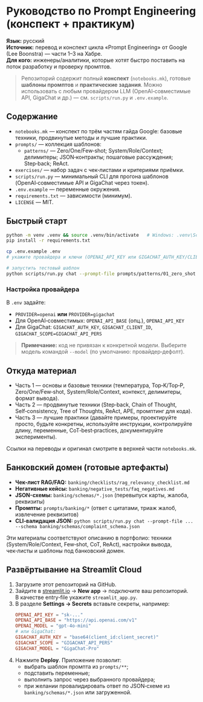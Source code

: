 # Руководство по Prompt Engineering (конспект + практикум)

**Язык:** русский  
**Источник:** перевод и конспект цикла «Prompt Engineering» от Google (Lee Boonstra) — части 1–3 на Хабре.  
**Для кого:** инженеры/аналитики, которые хотят быстро поставить на поток разработку и проверку промптов.

> Репозиторий содержит полный **конспект** (`notebooks.mk`), готовые **шаблоны промптов** и **практические задания**. Можно использовать с любым провайдером LLM (OpenAI‑совместимые API, GigaChat и др.) — см. `scripts/run.py` и `.env.example`.

## Содержание

- `notebooks.mk` — конспект по трём частям гайда Google: базовые техники, продвинутые методы и лучшие практики.
- `prompts/` — коллекция шаблонов:
  - `patterns/` — Zero/One/Few‑shot; System/Role/Context; делимитеры; JSON‑контракты; пошаговые рассуждения; Step‑back; ReAct.
- `exercises/` — набор задач с чек‑листами и критериями приёмки.
- `scripts/run.py` — минимальный CLI для прогона шаблонов (OpenAI‑совместимые API и GigaChat через токен).
- `.env.example` — переменные окружения.
- `requirements.txt` — зависимости (минимум).
- `LICENSE` — MIT.

## Быстрый старт

```bash
python -m venv .venv && source .venv/bin/activate   # Windows: .venv\Scripts\activate
pip install -r requirements.txt

cp .env.example .env
# укажите провайдера и ключи (OPENAI_API_KEY или GIGACHAT_AUTH_KEY/CLIENT_ID/SCOPE)

# запустить тестовый шаблон
python scripts/run.py chat --prompt-file prompts/patterns/01_zero_shot.md --var topic="история Kubernetes"
```

### Настройка провайдера
В `.env` задайте:
- `PROVIDER=openai` **или** `PROVIDER=gigachat`
- Для OpenAI‑совместимых: `OPENAI_API_BASE` (опц.), `OPENAI_API_KEY`
- Для GigaChat: `GIGACHAT_AUTH_KEY`, `GIGACHAT_CLIENT_ID`, `GIGACHAT_SCOPE=GIGACHAT_API_PERS`

> **Примечание:** код не привязан к конкретной модели. Выберите модель командой `--model` (по умолчанию: провайдер‑дефолт).

## Откуда материал

- Часть 1 — основы и базовые техники (температура, Top‑K/Top‑P, Zero/One/Few‑shot, System/Role/Context, контекст, делимитеры, формат вывода).  
- Часть 2 — продвинутые техники (Step‑back, Chain of Thought, Self‑consistency, Tree of Thoughts, ReAct, APE, промптинг для кода).  
- Часть 3 — лучшие практики (давайте примеры, проектируйте просто, будьте конкретны, используйте инструкции, контролируйте длину, переменные, CoT‑best‑practices, документируйте эксперименты).

Ссылки на переводы и оригинал смотрите в верхней части `notebooks.mk`.


## Банковский домен (готовые артефакты)
- **Чек-лист RAG/FAQ:** `banking/checklists/rag_relevancy_checklist.md`
- **Негативные кейсы:** `banking/negative_tests/faq_negatives.md`
- **JSON-схемы:** `banking/schemas/*.json` (перевыпуск карты, жалоба, реквизиты)
- **Промпты:** `prompts/banking/*` (ответ с цитатами, триаж жалоб, извлечение реквизитов)
- **CLI‑валидация JSON:** `python scripts/run.py chat --prompt-file ... --schema banking/schemas/complaint_schema.json`

Эти материалы соответствуют описанию в портфолио: техники (System/Role/Context, Few‑shot, CoT, ReAct), настройки вывода, чек‑листы и шаблоны под банковский домен.

## Развёртывание на Streamlit Cloud

1. Загрузите этот репозиторий на GitHub.
2. Зайдите в [streamlit.io](https://streamlit.io/cloud) → **New app** → подключите ваш репозиторий.  
   В качестве entry‑file укажите `streamlit_app.py`.
3. В разделе **Settings → Secrets** вставьте секреты, например:
   ```toml
   OPENAI_API_KEY = "sk-..."
   OPENAI_API_BASE = "https://api.openai.com/v1"
   OPENAI_MODEL = "gpt-4o-mini"
   # или GigaChat:
   GIGACHAT_AUTH_KEY = "base64(client_id:client_secret)"
   GIGACHAT_SCOPE = "GIGACHAT_API_PERS"
   GIGACHAT_MODEL = "GigaChat-Pro"
   ```
4. Нажмите **Deploy**. Приложение позволит:
   - выбрать шаблон промпта из `prompts/**`;
   - подставить переменные;
   - выполнить запрос через выбранного провайдера;
   - при желании провалидировать ответ по JSON‑схеме из `banking/schemas/*.json` или загруженной.
